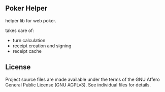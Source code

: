 ## Poker Helper

helper lib for web poker.

takes care of:
- turn calculation
- receipt creation and signing
- receipt cache

## License

Project source files are made available under the terms of the GNU Affero General Public License (GNU AGPLv3). See individual files for details.